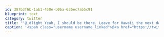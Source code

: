 ```yaml
---
id: 387b3f6b-1ab1-450e-b0ba-636ec7ab5c91
blueprint: text
category: twitter
title: "'@_dlight Yeah, I should be there. Leave for Hawaii the next day though!"
caption: '<span class="username username_linked">@<a href="https://twitter.com/_dlight" title="Битюцкий Корнилий">_dlight</a></span> Yeah, I should be there. Leave for Hawaii the next day though!'
---
```

